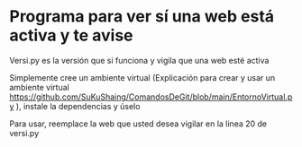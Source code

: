 # Programa para ver sí una web está activa y te avise

Versi.py es la versión que si funciona y vigila que una web esté activa

Simplemente cree un ambiente virtual (Explicación para crear y usar un ambiente virtual https://github.com/SuKuShaing/ComandosDeGit/blob/main/EntornoVirtual.py ), instale la dependencias y úselo

Para usar, reemplace la web que usted desea vigilar en la linea 20 de versi.py